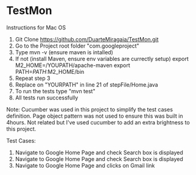 # TestMon

Instructions for Mac OS
1. Git Clone https://github.com/DuarteMiragaia/TestMon.git
2. Go to the Project root folder "com.googleproject"
3. Type mvn -v (ensure maven is intalled)
4. If not (install Maven, ensure env variables are currectly setup)
export M2_HOME=/YOUPATH/apache-maven
export PATH=$PATH:$M2_HOME/bin
5. Repeat step 3
6. Replace on "YOURPATH" in line 21 of stepFile/Home.java
7. To run the tests type "mvn test"
8. All tests run successfully

Note: Cucumber was used in this project to simplify the test cases definition. Page object pattern was not used to ensure this was built in 4hours. Not related but I've used cucumber to add an extra brightness to this project.

Test Cases:
1. Navigate to Google Home Page and check Search box is displayed
2. Navigate to Google Home Page and check Search box is displayed
3. Navigate to Google Home Page and clicks on Gmail link
